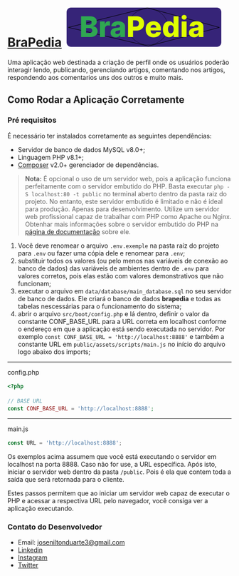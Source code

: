 # [BraPedia](http://brapedia.infinityfreeapp.com/) ![Logo BraPedia](https://raw.githubusercontent.com/Nilton-hub/BraPedia/0d1a290e97a20430fc02c92075a25450c8c60269/public/assets/images/logo.svg)

Uma aplicação web destinada a criação de perfil onde os usuários poderão interagir lendo, publicando, gerenciando artigos, comentando nos artigos, respondendo aos comentarios uns dos outros e muito mais.

## Como Rodar a Aplicação Corretamente

### Pré requisitos

É necessário ter instalados corretamente as seguintes dependências:

- Servidor de banco de dados MySQL v8.0+;
- Linguagem PHP v8.1+;
- [Composer](https://getcomposer.org/) v2.0+ gerenciador de dependências.

> **Nota:** É opcional o uso de um servidor web, pois a aplicação funciona perfeitamente com o servidor embutido do PHP. Basta executar `php -S localhost:80 -t public` no terminal aberto dentro da pasta raiz do projeto. No entanto, este servidor embutido é limitado e não é ideal para produção. Apenas para desenvolvimento. Utilize um servidor web profissional capaz de trabalhar com PHP como Apache ou Nginx.
> Obtenhar mais informações sobre o servidor embutido do PHP na [página de documentação](https://www.php.net/manual/pt_BR/features.commandline.webserver.php) sobre ele.

1. Você deve renomear o arquivo `.env.exemple` na pasta raíz do projeto para `.env` ou fazer uma cópia dele e renomear 
para `.env`;
2. substituir todos os valores (ou pelo menos nas variáveis de conexão ao banco de dados) das variáveis de ambientes
dentro de `.env` para valores corretos, pois elas estão com valores demonstrativos que não funcionam;
3. executar o arquivo em `data/database/main_database.sql` no seu servidor de banco de dados. Ele criará o banco de dados **brapedia** e todas as 
tabelas nescessárias para o funcionamento do sistema;
4. abrir o arquivo `src/boot/config.php` e lá dentro, definir o valor da constante CONF_BASE_URL para a URL correta em 
localhost conforme o endereço em que a aplicação está sendo executada no servidor. Por exemplo `const CONF_BASE_URL = 'http://localhost:8888'` e também a 
constante URL em `public/assets/scripts/main.js` no início do arquivo logo abaixo dos imports;
__________
config.php
```php
<?php

// BASE URL
const CONF_BASE_URL = 'http://localhost:8888';
```
_________________________
main.js
```javascript
const URL = 'http://localhost:8888';
```
Os exemplos acima assumem que você está executando o servidor em localhost na porta 8888. Caso não for use, a URL específica.
Após isto, iniciar o servidor web dentro da pasta `/public`. Pois é ela que contem toda a saída que será retornada para o cliente.

Estes passos permitem que ao iniciar um servidor web capaz de executar o PHP e acessar a respectiva URL pelo navegador, 
você consiga ver a aplicação executando.

### Contato do Desenvolvedor

- Email: [joseniltonduarte3@gmail.com](mailto:joseniltonduarte3@gmail.com)
- [Linkedin](https://www.linkedin.com/in/nilton-duarte-05b530175/)
- [Instagram](https://www.instagram.com/duarte_2000/)
- [Twitter](https://twitter.com/NiltonD17284468)


